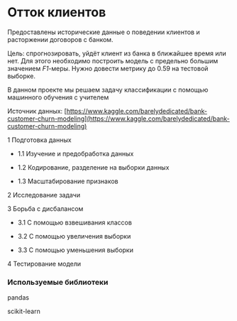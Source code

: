 # Отток клиентов

Предоставлены исторические данные о поведении клиентов и расторжении договоров с банком. 

Цель: спрогнозировать, уйдёт клиент из банка в ближайшее время или нет.  Для этого необходимо построить модель с предельно большим значением *F1*-меры. Нужно довести метрику до 0.59 на тестовой выборке.

В данном проекте мы решаем задачу классификации с помощью машинного обучения с учителем



Источник данных: [https://www.kaggle.com/barelydedicated/bank-customer-churn-modeling](https://www.kaggle.com/barelydedicated/bank-customer-churn-modeling)

1  Подготовка данных

  - 1.1 Изучение и предобработка данных

  - 1.2 Кодирование, разделение на выборки данных

  - 1.3 Масштабирование признаков

2  Исследование задачи

3  Борьба с дисбалансом

  - 3.1  С помощью взвешивания классов

  - 3.2  С помощью увеличения выборки

  - 3.3  С помощью уменьшения выборки

4  Тестирование модели

### Используемые библиотеки

pandas

scikit-learn
